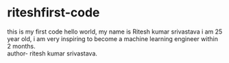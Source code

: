 # riteshfirst-code
this is my first code
hello world, my name is Ritesh kumar srivastava
i am 25 year old, i am very inspiring to become a machine learning engineer within 2 months.
<br>
author- ritesh kumar srivastava.

